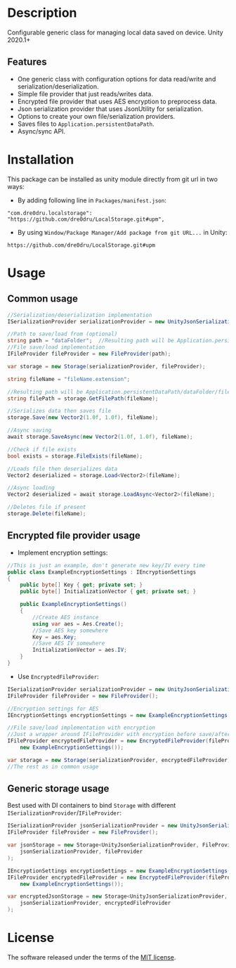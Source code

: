 # Description
Configurable generic class for managing local data saved on device.
Unity 2020.1+

## Features
- One generic class with configuration options for data read/write and serialization/deserialization.
- Simple file provider that just reads/writes data.
- Encrypted file provider that uses AES encryption to preprocess data.
- Json serialization provider that uses JsonUtility for serialization.
- Options to create your own file/serialization providers.
- Saves files to `Application.persistentDataPath`.
- Async/sync API.

# Installation
This package can be installed as unity module directly from git url in two ways:
- By adding following line in `Packages/manifest.json`:
```
"com.dre0dru.localstorage": "https://github.com/dre0dru/LocalStorage.git#upm",
```
- By using `Window/Package Manager/Add package from git URL...` in Unity:
```
https://github.com/dre0dru/LocalStorage.git#upm
```
  
# Usage
## Common usage
```c#
//Serialization/deserialization implementation
ISerializationProvider serializationProvider = new UnityJsonSerializationProvider();

//Path to save/load from (optional)
string path = "dataFolder";  //Resulting path will be Application.persistentDataPath/dataFolder
//File save/load implementation
IFileProvider fileProvider = new FileProvider(path);

var storage = new Storage(serializationProvider, fileProvider);

string fileName = "fileName.extension";

//Resulting path will be Application.persistentDataPath/dataFolder/fileName.extension
string filePath = storage.GetFilePath(fileName);

//Serializes data then saves file
storage.Save(new Vector2(1.0f, 1.0f), fileName);

//Async saving
await storage.SaveAsync(new Vector2(1.0f, 1.0f), fileName);

//Check if file exists
bool exists = storage.FileExists(fileName);

//Loads file then deserializes data
Vector2 deserialized = storage.Load<Vector2>(fileName);

//Async loading
Vector2 deserialized = await storage.LoadAsync<Vector2>(fileName);

//Deletes file if present
storage.Delete(fileName);
```
## Encrypted file provider usage
- Implement encryption settings:
```c#
//This is just an example, don't generate new key/IV every time
public class ExampleEncryptionSettings : IEncryptionSettings
{
    public byte[] Key { get; private set; }
    public byte[] InitializationVector { get; private set; }

    public ExampleEncryptionSettings()
    {
        //Create AES instance
        using var aes = Aes.Create();
        //Save AES key somewhere
        Key = aes.Key;
        //Save AES IV somewhere
        InitializationVector = aes.IV;
    }
}
```
- Use `EncryptedFileProvider`:
```c#
ISerializationProvider serializationProvider = new UnityJsonSerializationProvider();
IFileProvider fileProvider = new FileProvider();

//Encryption settings for AES
IEncryptionSettings encryptionSettings = new ExampleEncryptionSettings();

//File save/load implementation with encryption
//Just a wrapper around IFileProvider with encryption before save/after load
IFileProvider encryptedFileProvider = new EncryptedFileProvider(fileProvider, 
    new ExampleEncryptionSettings());

var storage = new Storage(serializationProvider, encryptedFileProvider);
//The rest as in common usage
```
## Generic storage usage
Best used with DI containers to bind `Storage` with different `ISerializationProvider`/`IFileProvider`:
```c#
ISerializationProvider jsonSerializationProvider = new UnityJsonSerializationProvider();
IFileProvider fileProvider = new FileProvider();

var jsonStorage = new Storage<UnityJsonSerializationProvider, FileProvider>(
    jsonSerializationProvider, fileProvider
);

IEncryptionSettings encryptionSettings = new ExampleEncryptionSettings();
IFileProvider encryptedFileProvider = new EncryptedFileProvider(fileProvider, 
    new ExampleEncryptionSettings());

var encryptedJsonStorage = new Storage<UnityJsonSerializationProvider, EncryptedFileProvider>(
    jsonSerializationProvider, encryptedFileProvider
);
```
# License
The software released under the terms of the [MIT license](./LICENSE.md).